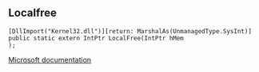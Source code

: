 ## Localfree

```
[DllImport("Kernel32.dll")][return: MarshalAs(UnmanagedType.SysInt)]
public static extern IntPtr LocalFree(IntPtr hMem
);
```

[Microsoft documentation](https://docs.microsoft.com/en-us/windows/win32/api/winbase/nf-winbase-localfree)
